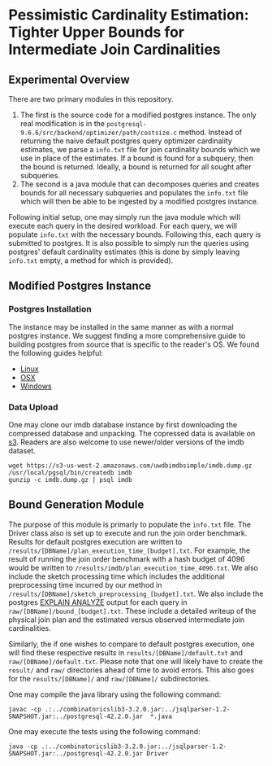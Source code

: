# Pessimistic Cardinality Estimation: Tighter Upper Bounds for Intermediate Join Cardinalities

## Experimental Overview
There are two primary modules in this repository.

1. The first is the source code for a modified postgres instance.
The only real modification is in the `postgresql-9.6.6/src/backend/optimizer/path/costsize.c` method.
Instead of returning the naive default postgres query optimizer cardinality estimates, we parse a `info.txt` file for join cardinality bounds which we use in place of the estimates.
If a bound is found for a subquery, then the bound is returned.
Ideally, a bound is returned for all sought after subqueries.
2. The second is a java module that can decomposes queries and creates bounds for all necessary subqueries and populates the `info.txt` file which will then be able to be ingested by a modified postgres instance.

Following initial setup, one may simply run the java module which will execute each query in the desired workload.
For each query, we will populate `info.txt` with the necessary bounds.
Following this, each query is submitted to postgres.
It is also possible to simply run the queries using postgres' default cardinality estimates (this is done by simply leaving `info.txt` empty, a method for which is provided).

## Modified Postgres Instance

### Postgres Installation
The instance may be installed in the same manner as with a normal postgres instance.
We suggest finding a more comprehensive guide to building postgres from source that is specific to the reader's OS.
We found the following guides helpful:

- [Linux](https://www.postgresql.org/docs/9.6/install-short.html)
- [OSX](https://labs.wordtothewise.com/postgresql-osx/)
- [Windows](https://www.postgresql.org/docs/9.6/install-windows.html)

### Data Upload
One may clone our imdb database instance by first downloading the compressed database and unpacking.
The copressed data is available on [s3](https://s3-us-west-2.amazonaws.com/uwdbimdbsimple/imdb.dump.gz).
Readers are also welcome to use newer/older versions of the imdb dataset.
~~~~
wget https://s3-us-west-2.amazonaws.com/uwdbimdbsimple/imdb.dump.gz
/usr/local/pgsql/bin/createdb imdb
gunzip -c imdb.dump.gz | psql imdb
~~~~

## Bound Generation Module
The purpose of this module is primarly to populate the `info.txt` file.
The Driver class also is set up to execute and run the join order benchmark.
Results for default postgres execution are written to `/results/[DBName]/plan_execution_time_[budget].txt`.
For example, the result of running the join order benchmark with a hash budget of 4096 would be written to `/results/imdb/plan_execution_time_4096.txt`.
We also include the sketch processing time which includes the additional preprocessing time incurred by our method in `/results/[DBName]/sketch_preprocessing_[budget].txt`.
We also include the postgres [EXPLAIN ANALYZE](https://www.postgresql.org/docs/9.6/sql-explain.html) output for each query in `raw/[DBName]/bound_[budget].txt`.
These include a detailed writeup of the physical join plan and the estimated versus observed intermediate join cardinalities.

Similarly, the if one wishes to compare to default postgres execution, one will find these respective results in `results/[DBName]/default.txt` and `raw/[DBName]/default.txt`.
Please note that one will likely have to create the `result/` and `raw/` directories ahead of time to avoid errors.
This also goes for the `results/[DBName]/` and `raw/[DBName]/` subdirectories.

One may compile the java library using the following command:
~~~~
javac -cp .:../combinatoricslib3-3.2.0.jar:../jsqlparser-1.2-SNAPSHOT.jar:../postgresql-42.2.0.jar  *.java
~~~~

One may execute the tests using the following command:
~~~~
java -cp .:../combinatoricslib3-3.2.0.jar:../jsqlparser-1.2-SNAPSHOT.jar:../postgresql-42.2.0.jar Driver
~~~~
